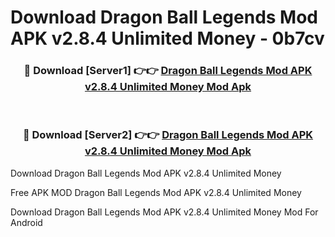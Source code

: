 # Download Dragon Ball Legends Mod APK v2.8.4 Unlimited Money - 0b7cv



<div align="center">
<h3>🔴 Download [Server1] 👉👉 <a href="https://momento.my/?title=Dragon_Ball_Legends_Mod_APK_v2.8.4_Unlimited_Money">Dragon Ball Legends Mod APK v2.8.4 Unlimited Money Mod Apk</a></h3><br>

<h3>🔴 Download [Server2] 👉👉 <a href="https://momento.my/?title=Dragon_Ball_Legends_Mod_APK_v2.8.4_Unlimited_Money">Dragon Ball Legends Mod APK v2.8.4 Unlimited Money Mod Apk</a></h3>
</div>



Download Dragon Ball Legends Mod APK v2.8.4 Unlimited Money 

Free APK MOD Dragon Ball Legends Mod APK v2.8.4 Unlimited Money 

Download Dragon Ball Legends Mod APK v2.8.4 Unlimited Money Mod For Android
